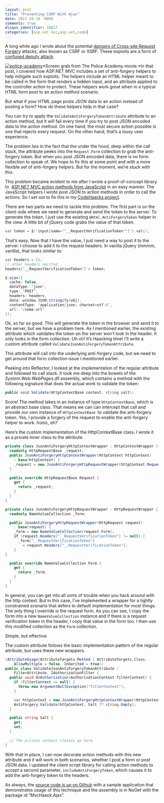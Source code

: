```yaml
---
layout: post
title: "Preventing CSRF With Ajax"
date: 2011-10-10 -0800
comments: true
disqus_identifier: 18817
categories: [asp.net mvc,asp.net,code]
---
```

A long while ago I wrote about the potential [dangers of Cross-site
Request
Forgery](http://haacked.com/archive/2009/04/02/anatomy-of-csrf-attack.aspx "Anatomy of a CSRF attack")
attacks, also known as CSRF or XSRF. These exploits are a form of
[confused deputy
attack](http://en.wikipedia.org/wiki/Confused_Deputy "Confused Deputy Attack").

[![police-academy](http://haacked.com/images/haacked_com/WindowsLiveWriter/45c6ec1c5059_11263/police-academy_thumb.jpg "police-academy")](http://haacked.com/images/haacked_com/WindowsLiveWriter/45c6ec1c5059_11263/police-academy_2.jpg)*Screen
grab from The Police Academy movie.*In that post, I covered how ASP.NET
MVC includes a set of anti-forgery helpers to help mitigate such
exploits. The helpers include an HTML helper meant to be called in the
form that renders a hidden input, and an attribute applied to the
controller action to protect. These helpers work great when in a typical
HTML form post to an action method scenario.

But what if your HTML page posts JSON data to an action instead of
posting a form? How do these helpers help in that case?

You can try to apply the `ValidateAntiForgeryTokenAttribute` attribute
to an action method, but it will fail every time if you try to post JSON
encoded data to the action method. On one hand, the most secure action
possible is one that rejects every request. On the other hand, that’s a
lousy user experience.

The problem lies in the fact that the under the hood, deep within the
call stack, the attribute peeks into the `Request.Form` collection to
grab the anti-forgery token. But when you post JSON encoded data, there
is no form collection to speak of. We hope to fix this at some point and
with a more flexible set of anti-forgery helpers. But for the moment,
we’re stuck with this.

This problem became evident to me after I wrote a proof-of-concept
library to  [ASP.NET MVC action methods from
JavaScript](http://haacked.com/archive/2011/08/18/calling-asp-net-mvc-action-methods-from-javascript.aspx "Calling ASP.NET MVC action methods from JavaScript")
in an easy manner. The JavaScript helpers I wrote post JSON to action
methods in order to call the actions. So I set out to fix this in my
[CodeHaacks
project](https://github.com/Haacked/CodeHaacks "CodeHaacks on Github").

There are two parts we need to tackle this problem. The first part is on
the client-side where we need to generate and send the token to the
server. To generate the token, I just use the existing
`@Html.AntiForgeryToken` helper in the view. A little bit of jQuery code
grabs the value of that token.

```csharp
var token = $('input[name=""__RequestVerificationToken""]').val();
```

That’s easy. Now that I have the value, I just need a way to post it to
the server. I choose to add it to the request headers. In vanilla jQuery
(mmmm, vanilla), that looks similar to:

```csharp
var headers = {};
// other headers omitted
headers['__RequestVerificationToken'] = token;

$.ajax({
  cache: false,
  dataType: 'json',
  type: 'POST',
  headers: headers,
  data: window.JSON.stringify(obj),
  contentType: 'application/json; charset=utf-8',
  url: '/some-url'
});
```

Ok, so far so good. This will generate the token in the browser and send
it to the server, but we have a problem here. As I mentioned earlier,
the existing attribute which validates the token on the server won’t
look in the header. It only looks in the form collection. Uh oh! It’s
Haacking time! I’ll write a custom attribute called
`ValidateJsonAntiForgeryTokenAttribute`.

This attribute will call into the underlying anti-forgery code, but we
need to get around that form collection issue I mentioned earlier.

Peeking into Reflector, I looked at the implementation of the regular
attribute and followed its call stack. It took me deep into the bowels
of the *System.Web.WebPages.dll* assembly, which contains a method with
the following signature that does the actual work to validate the token:

```csharp
public void Validate(HttpContextBase context, string salt);
```

Score! The method takes in an instance of type `HttpContextBase`, which
is an abstract base class. That means we can can intercept that call and
provide our own instance of `HttpContextBase `to validate the
anti-forgery token. Yes, I provide a forgery of the request to enable
the anti-forgery helper to work. Ironic, eh?

Here’s the custom implementation of the HttpContextBase class. I wrote
it as a private inner class to the attribute.

```csharp
private class JsonAntiForgeryHttpContextWrapper : HttpContextWrapper {
  readonly HttpRequestBase _request;
  public JsonAntiForgeryHttpContextWrapper(HttpContext httpContext)
    : base(httpContext) {
    _request = new JsonAntiForgeryHttpRequestWrapper(httpContext.Request);
  }

  public override HttpRequestBase Request {
    get {
      return _request;
    }
  }
}

private class JsonAntiForgeryHttpRequestWrapper : HttpRequestWrapper {
  readonly NameValueCollection _form;

  public JsonAntiForgeryHttpRequestWrapper(HttpRequest request)
    : base(request) {
    _form = new NameValueCollection(request.Form);
    if (request.Headers["__RequestVerificationToken"] != null) {
      _form["__RequestVerificationToken"] 
        = request.Headers["__RequestVerificationToken"];
    }
}

  public override NameValueCollection Form {
    get {
      return _form;
    }
  }
}
```

In general, you can get into all sorts of trouble when you hack around
with the http context. But in this case, I’ve implemented a wrapper for
a tightly constrained scenario that defers to default implementation for
most things. The only thing I override is the request form. As you can
see, I copy the form into a new `NameValueCollection` instance and if
there is a request verification token in the header, I copy that value
in the form too. I then use this modified collection as the `Form`
collection.

Simple, but effective.

The custom attribute follows the basic implementation pattern of the
regular attribute, but uses these new wrappers.

```csharp
[AttributeUsage(AttributeTargets.Method | AttributeTargets.Class, 
    AllowMultiple = false, Inherited = true)]
public class ValidateJsonAntiForgeryTokenAttribute : 
    FilterAttribute, IAuthorizationFilter {
  public void OnAuthorization(AuthorizationContext filterContext) {
    if (filterContext == null) {
      throw new ArgumentNullException("filterContext");
    }

    var httpContext = new JsonAntiForgeryHttpContextWrapper(HttpContext.Current);
    AntiForgery.Validate(httpContext, Salt ?? string.Empty);
  }

  public string Salt {
    get;
    set;
  }
  
  // The private context classes go here
}
```

With that in place, I can now decorate action methods with this new
attribute and it will work in both scenarios, whether I post a form or
post JSON data. I updated the client script library for calling action
methods to accept a second parameter, `includeAntiForgeryToken`, which
causes it to add the anti-forgery token to the headers.

As always, the [source code is up on
Github](https://github.com/Haacked/CodeHaacks "CodeHaacks on Github")
with a sample application that demonstrates usage of this technique and
the assembly is in NuGet with the package id “MvcHaack.Ajax”.

